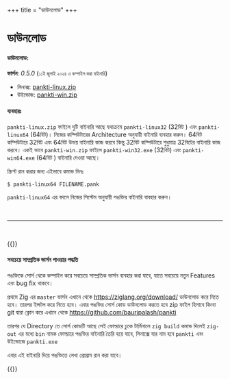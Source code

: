 +++
title = "ডাউনলোড"
+++

# ডাউনলোড

#### ডাউনলোড:

**ভার্সন**: *0.5.0* (<small>১১ই জুলাই ২০২৪ এ কম্পাইল করা বাইনারি</small>)

* লিনাক্স: [pankti-linux.zip](/pankti-linux.zip)
* উইন্ডোজ: [pankti-win.zip](/pankti-win.zip)



#### ব্যবহারঃ
`pankti-linux.zip` ফাইলে দুটি বাইনারি আছে যথাক্রমে `pankti-linux32` (32বিট ) এবং `pankti-linux64` (64বিট)। নিজের কম্পিউটারের Architecture অনুযায়ী বাইনারি ব্যবহার করুন। 64বিট কম্পিউটারে 32বিট এবং 64বিট উভয় বাইনারি কাজ করবে কিন্তু 32বিট কম্পিউটারে শুধুমাত্র 32বিটের বাইনারি কাজ করবে। একই ভাবে `pankti-win.zip` ফাইলে `pankti-win32.exe` (32বিট) এবং `pankti-win64.exe` (64বিট ) বাইনারি দেওয়া আছে।

স্ক্রিপ্ট রান করার জন্য এইভাবে কমান্ড দিনঃ

```sh
$ pankti-linux64 FILENAME.pank
```

`pankti-linux64` এর বদলে নিজের সিস্টেম অনুযায়ী পঙক্তির বাইনারি বাবহার করুন।

<br/>
<hr/>
<br/>

{{<hint info>}}



#### সবচেয়ে সাম্প্রতিক ভার্সন পাওয়ার পদ্ধতি

পঙক্তিকে সোর্স থেকে কম্পাইল করে সবচেয়ে সাম্প্রতিক ভার্সন ব্যবহার করা যাবে, যাতে সবচেয়ে নতুন Features এবং  bug fix থাকবে।

প্রথমে Zig এর  `master` ভার্সন এখানে থেকে  <https://ziglang.org/download/> ডাউনলোড করে নিতে হবে। তারপর ইন্সটল করে নিতে হবে।
এবার পঙক্তির সোর্স কোড ডাউনলোড করতে হবে zip ফাইল হিসাবে কিংবা git দ্বারা ক্লোন করে এখানে থেকে <https://github.com/bauripalash/pankti>


তারপর যে Directory তে সোর্স কোডটি আছে সেই ফোল্ডারে ঢুকে টার্মিনালে `zig build` কমান্ড দিলেই `zig-out` এর মধ্যে `bin` নামক ফোল্ডারে পঙক্তির বাইনারি তৈরি হয়ে যাবে, লিনাক্সে যার নাম হবে `pankti` এবং উইন্ডোজে `pankti.exe`

এবার এই বাইনারি দিয়ে পঙক্তিতে লেখা প্রোগ্রাম রান করা যাবে।

{{</hint>}}
